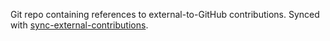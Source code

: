 Git repo containing references to external-to-GitHub contributions. Synced with [sync-external-contributions](https://github.com/itsjohncs/sync-external-contributions).

